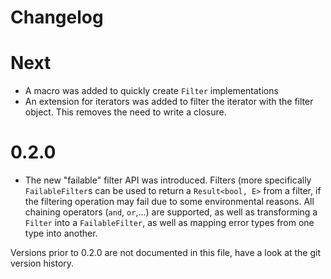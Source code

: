 # Changelog

# Next

* A macro was added to quickly create `Filter` implementations
* An extension for iterators was added to filter the iterator with the filter
  object. This removes the need to write a closure.

# 0.2.0

* The new "failable" filter API was introduced. Filters (more specifically
  `FailableFilter`s can be used to return a `Result<bool, E>` from a filter,
  if the filtering operation may fail due to some environmental reasons.
  All chaining operators (`and`, `or`,...) are supported, as well as
  transforming a `Filter` into a `FailableFilter`, as well as mapping error
  types from one type into another.

Versions prior to 0.2.0 are not documented in this file, have a look at the
git version history.

